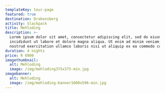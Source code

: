 ```yaml
---
templateKey: tour-page
featured: true
destination: Drakensberg
activity: Slackpack
title: Mehloding
description: >-
  Lorem ipsum dolor sit amet, consectetur adipiscing elit, sed do eiusmod tempor
  incididunt ut labore et dolore magna aliqua. Ut enim ad minim veniam, quis
  nostrud exercitation ullamco laboris nisi ut aliquip ex ea commodo consequat.
duration: 4 nights
price: R 6900
imagethumbnail:
  alt: Mehloding
  image: /img/mehloding375x375-min.jpg
imagebanner:
  alt: Mehloding
  image: /img/mehloding-banner1600x596-min.jpg
---
```



